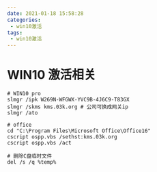 ```yaml
---
date: 2021-01-18 15:58:28
categories: 
 - win10激活
tags: 
 - win10激活
---
```


# WIN10 激活相关

```shell
# WIN10 pro
slmgr /ipk W269N-WFGWX-YVC9B-4J6C9-T83GX
slmgr /skms kms.03k.org # 公司可换成网关ip
slmgr /ato
```

<!-- more -->

```shell
# office
cd "C:\Program Files\Microsoft Office\Office16"
cscript ospp.vbs /sethst:kms.03k.org
cscript ospp.vbs /act
```

```shell
# 删除C盘临时文件
del /s /q %temp%
```

